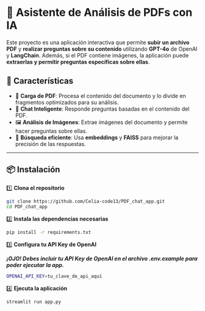 # 📄 Asistente de Análisis de PDFs con IA

Este proyecto es una aplicación interactiva que permite **subir un archivo PDF** y **realizar preguntas sobre su contenido** utilizando **GPT-4o** de OpenAI y **LangChain**. Además, si el PDF contiene imágenes, la aplicación puede **extraerlas y permitir preguntas específicas sobre ellas**.

## 🚀 Características

- 📄 **Carga de PDF**: Procesa el contenido del documento y lo divide en fragmentos optimizados para su análisis.
- 🤖 **Chat Inteligente**: Responde preguntas basadas en el contenido del PDF.
- 🖼️ **Análisis de Imágenes**: Extrae imágenes del documento y permite hacer preguntas sobre ellas.
- 🔎 **Búsqueda eficiente**: Usa **embeddings** y **FAISS** para mejorar la precisión de las respuestas.

---

## 📦 Instalación

1️⃣ **Clona el repositorio**
```sh
git clone https://github.com/Celia-code13/PDF_chat_app.git
cd PDF_chat_app
```

2️⃣ **Instala las dependencias necesarias**
```sh
pip install -r requirements.txt
```

3️⃣ **Configura tu API Key de OpenAI**

***¡OJO! Debes incluir tu API Key de OpenAI en el **archivo .env.example** para poder ejecutar la app.***
```sh
OPENAI_API_KEY=tu_clave_de_api_aquí
```

4️⃣ **Ejecuta la aplicación**
```sh
streamlit run app.py
```
